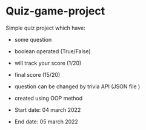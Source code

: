 # Quiz-game-project
Simple quiz project which have:
* some question
* boolean operated (True/False)
* will track your score (1/20)
* final score (15/20)
* question can be changed by trivia API (JSON file )
* created using OOP method

* Start date: 04 march 2022
* End date: 05 march 2022
